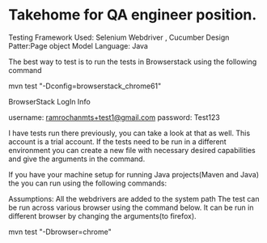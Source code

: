 # Takehome for QA engineer position.


Testing Framework Used: Selenium Webdriver , Cucumber
Design Patter:Page object Model
Language: Java

The best way to test is to run the tests in Browserstack using the following command

mvn test "-Dconfig=browserstack_chrome61"

BrowserStack LogIn Info

username: ramrochanmts+test1@gmail.com
password: Test123

I have tests run there previously, you can take a look at that as well. This account is a trial account. If the tests need to be run in a different environment you can create a new file with necessary desired capabilities and give the arguments in the command.



If you have your machine setup for running Java projects(Maven and Java) the you can run using the following commands:

Assumptions: All the webdrivers are added to the system path
The test can be run across various browser using the command below. It can be run in different browser by changing the arguments(to firefox).

mvn test "-Dbrowser=chrome"